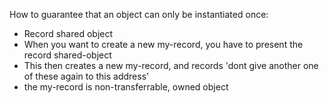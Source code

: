 How to guarantee that an object can only be instantiated once:

- Record shared object
- When you want to create a new my-record, you have to present the record shared-object
- This then creates a new my-record, and records 'dont give another one of these again to this address'
- the my-record is non-transferrable, owned object
